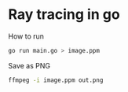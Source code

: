 # Ray tracing in go

How to run
```bash
go run main.go > image.ppm
```

Save as PNG
```bash
ffmpeg -i image.ppm out.png
```